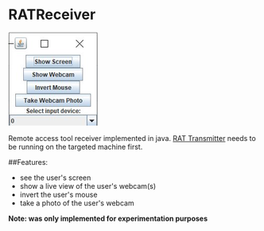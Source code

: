 # RATReceiver

![RATReceiver Screenshot](ratreceiver.JPG?raw=true "Title")

Remote access tool receiver implemented in java. [RAT Transmitter](https://github.com/YannickPferr/RATTransmitter) needs to be running on the targeted machine first. 

##Features:
- see the user's screen
- show a live view of the user's webcam(s)
- invert the user's mouse
- take a photo of the user's webcam

__Note: was only implemented for experimentation purposes__
